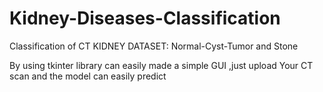 # Kidney-Diseases-Classification

Classification of CT KIDNEY DATASET: Normal-Cyst-Tumor and Stone

By using tkinter library can easily made a simple GUI
,just upload Your CT scan 
and the model can easily predict
